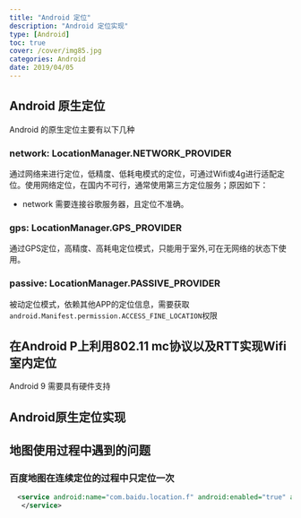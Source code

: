 ```yaml
---
title: "Android 定位"
description: "Android 定位实现"
type: [Android]
toc: true
cover: /cover/img85.jpg
categories: Android
date: 2019/04/05
---
```


## Android 原生定位

Android 的原生定位主要有以下几种

### network: LocationManager.NETWORK_PROVIDER

通过网络来进行定位，低精度、低耗电模式的定位，可通过Wifi或4g进行适配定位。使用网络定位，在国内不可行，通常使用第三方定位服务；原因如下：
<!--more-->
* network 需要连接谷歌服务器，且定位不准确。

### gps: LocationManager.GPS_PROVIDER 

通过GPS定位，高精度、高耗电定位模式，只能用于室外,可在无网络的状态下使用。

### passive: LocationManager.PASSIVE_PROVIDER

被动定位模式，依赖其他APP的定位信息，需要获取`android.Manifest.permission.ACCESS_FINE_LOCATION`权限

## 在Android P上利用802.11 mc协议以及RTT实现Wifi室内定位

Android 9 需要具有硬件支持


## Android原生定位实现



## 地图使用过程中遇到的问题

### 百度地图在连续定位的过程中只定位一次

```xml
  <service android:name="com.baidu.location.f" android:enabled="true" android:process=":remote">
   </service>
```